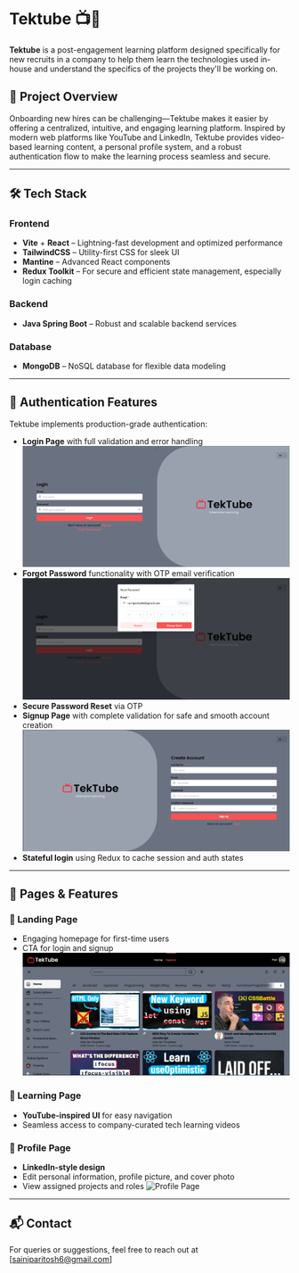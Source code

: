 # Tektube 📺🚀

**Tektube** is a post-engagement learning platform designed specifically for new recruits in a company to help them learn the technologies used in-house and understand the specifics of the projects they'll be working on.

## 🌟 Project Overview

Onboarding new hires can be challenging—Tektube makes it easier by offering a centralized, intuitive, and engaging learning platform. Inspired by modern web platforms like YouTube and LinkedIn, Tektube provides video-based learning content, a personal profile system, and a robust authentication flow to make the learning process seamless and secure.

---

## 🛠️ Tech Stack

### Frontend
- **Vite** + **React** – Lightning-fast development and optimized performance
- **TailwindCSS** – Utility-first CSS for sleek UI
- **Mantine** – Advanced React components
- **Redux Toolkit** – For secure and efficient state management, especially login caching

### Backend
- **Java Spring Boot** – Robust and scalable backend services

### Database
- **MongoDB** – NoSQL database for flexible data modeling

---

## 🔐 Authentication Features

Tektube implements production-grade authentication:
- **Login Page** with full validation and error handling  
  ![Login Page](ScreenShots/Login_page.png)
- **Forgot Password** functionality with OTP email verification
   ![Forgot Password](ScreenShots/Forgot_password.png)
- **Secure Password Reset** via OTP
- **Signup Page** with complete validation for safe and smooth account creation
    ![SignUp Page](ScreenShots/SignUp_page.png)
- **Stateful login** using Redux to cache session and auth states

---

## 📄 Pages & Features

### 🔸 Landing Page
- Engaging homepage for first-time users
- CTA for login and signup
  ![Learning Page](ScreenShots/Learing_page.png)

### 🔸 Learning Page
- **YouTube-inspired UI** for easy navigation
- Seamless access to company-curated tech learning videos

### 🔸 Profile Page
- **LinkedIn-style design**
- Edit personal information, profile picture, and cover photo
- View assigned projects and roles
  ![Profile Page](ScreenShots/Profile_page)

---

## 📬 Contact

For queries or suggestions, feel free to reach out at [sainiparitosh6@gmail.com]


